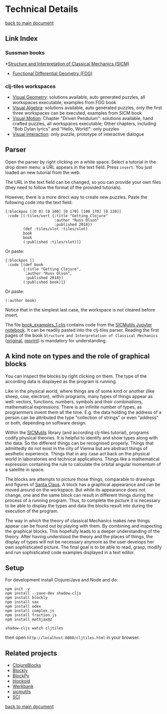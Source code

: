 # Technical Details
[back to main document](../README.md)

## Link Index
### Sussman books
*[Structure and Interpretation of Classical Mechanics (SICM)](https://mitp-content-server.mit.edu/books/content/sectbyfn/books_pres_0/9579/sicm_edition_2.zip/chapter001.html)
* [Functional Differential Geometry (FDG)](https://mitpress.mit.edu/books/functional-differential-geometry)

### clj-tiles workspaces
* [Visual Geometry](https://kloimhardt.github.io/cljtiles.html?page=FDG001): solutions available, auto generated puzzles, all workspaces executable, examples from FDG book
* [Visual Algebra](https://kloimhardt.github.io/cljtiles.html?org=https://raw.githubusercontent.com/kloimhardt/clj-tiles/master/public/org/sicm-book-vscheme-part1.org): solutions available, auto generated puzzles, only the first three workspaces can be executed, examples from SICM book
* [Visual Motion](https://kloimhardt.github.io/cljtiles.html?page=116): Chapter "Driven Pendulum": solutions available, hand crafted puzzles, all workspaces executable; Other chapters, including "Bob Dylan lyrics" and "Hello, World!": only puzzles
* [Visual Interaction](https://kloimhardt.github.io/cljtiles.html?page=freeparticle): only puzzle, prototype of interactive dialogue

## Parser
Open the parser by right clicking on a white space. Select a tutorial in the drop down menu: a URL appears in the text field. Press `insert`. You just loaded an new tutorial from the web.

The URL in the text field can be changed, so you can provide your own files (they need to follow the format of the provided tutorials).

However, there is a more direct way to create new puzzles. Paste the following code into the text field:
```
{:blockpos [[0 0] [0 100] [0 170] [100 170] [0 220]]
 :code [(:tiles/vert {:title "Getting Clojure"
                      :author "Russ Olson"
                      :published 2018})
        (def :tiles/slot :tiles/slot)
        book
        book
        (:published :tiles/slot)]}
```

Or paste:
```
{:blockpos []
 :code [(def book
        {:title "Getting Clojure",
         :author "Russ Olson",
         :published 2018})
        (:published book)]}
```
Or paste:
```
(:author book)
```
Notice that in the simplest last case, the workspace is not cleared before insert.

The file [book_examples_1.cljs](https://github.com/kloimhardt/clj-tiles/blob/master/public/org/book_examples_1.cljs) contains code from the [SICMutils Jupyter notebook](https://github.com/sicmutils/sicmutils/blob/master/jupyter/book-examples.ipynb). It can be readily pasted into the clj-tiles parser. Reading the first pages of the book `Structure and Interpretation of Classical Mechanics` ([original](https://mitpress.mit.edu/sites/default/files/titles/content/sicm_edition_2/book.html), [reprint](https://tgvaughan.github.io/sicm/)) is mandatory for understanding.

## A kind note on types and the role of graphical blocks

You can inspect the blocks by right clicking on them. The type of the according data is displayed as the program is running.

Like in the physical world, where things are of some kind or another (like sheep, cow, electron), within programs, many types of things appear as well: vectors, functions, numbers, symbols and their combinations, mathematical expressions. There is an infinite number of types, as programmers invent them all the time. E.g. the data holding the address of a person can be attributed the type "collection of strings" or even "address" or both, depending on software design.

Within the [SICMutils](https://github.com/littleredcomputer/sicmutils) library (and according clj-tiles tutorial), programs codify physical theories. It is helpful to identify and show types along with the data. So the different things can be recognised properly. Things that admittedly do not exist in the city of Vienna but are abstract things of aesthetic experience. Things that in any case act back on the physical world in laboratories and technical applications. Things like a mathematical expression containing the rule to calculate the orbital angular momentum of a satellite in space.

The blocks are attempts to picture those things, comparable to drawings and figures of [Santa Claus](https://en.wikipedia.org/wiki/Yes,_Virginia,_there_is_a_Santa_Claus). A block has a graphical appearance and can be moved around on the workspace. But while its appearance does not change, one and the same block can result in different things during the process of a running program. Thus, to complete the picture it is necessary to be able to display the types and data the blocks result into during the execution of the program.

The way in which the theory of classical Mechanics makes new things appear can be found out by playing with them. By combining and inspecting the graphical blocks. This hopefully leads to a deeper understanding of the theory. After having understood the theory and the places of things, the display of types will not be necessary anymore as the user develops her own sophisticated picture. The final goal is to be able to read, grasp, modify and run sophisticated code examples displayed in a text editor.

## Setup

For development install Clojure/Java and Node and do:
 ```
 npm init -y
 npm install --save-dev shadow-cljs
 npm install blockly
 npm install sax
 npm install odex
 npm install complex.js
 npm install fraction.js
 npm install mathjax@2

 shadow-cljs watch cljtiles
 ```
 then open `http://localhost:8080/cljtiles.html` in your browser.

## Related projects
* [ClojureBlocks](https://codeberg.org/jhandke/ClojureBlocks)
* [Blockly](https://developers.google.com/blockly)
* [BlockPy](https://think.cs.vt.edu/blockpy/)
* [blockoid](https://github.com/ParkerICI/blockoid)
* [Werkbank](https://github.com/kloimhardt/werkbank)
* [sicmutils](https://github.com/sicmutils/sicmutils)
* [SCI](https://github.com/borkdude/sci)

[back to main document](../README.md)
